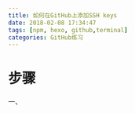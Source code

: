 ```yaml
---
title: 如何在GitHub上添加SSH keys
date: 2018-02-08 17:34:47
tags: [npm, hexo, github,terminal]
categories: GitHub练习
---
```

# 步骤
一、